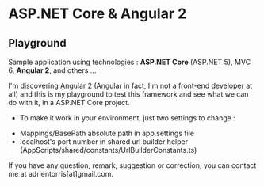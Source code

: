 # ASP.NET Core & Angular 2 
## Playground

Sample application using technologies : **ASP.NET Core** (ASP.NET 5), MVC 6, **Angular 2**, and others ...

I'm discovering Angular 2 (Angular in fact, I'm not a front-end developer at all) and this is my playground to test this framework and see what we can do with it, in a ASP.NET Core project.

* To make it work in your environment, just two settings to change : 
- Mappings/BasePath absolute path in app.settings file
- localhost's port number in shared url builder helper (AppScripts/shared/constants/UrlBuilderConstants.ts)

If you have any question, remark, suggestion or correction, you can contact me at adrientorris[at]gmail.com.